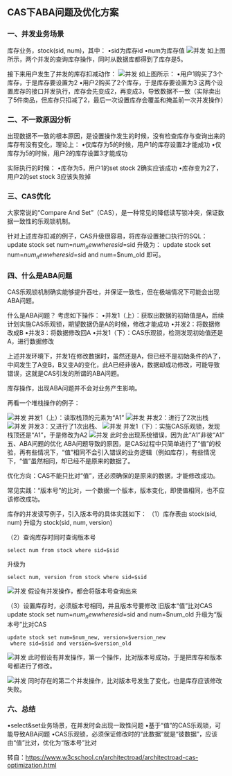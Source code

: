 ## CAS下ABA问题及优化方案
### 一、并发业务场景
库存业务，stock(sid, num)，其中：
•sid为库存id
•num为库存值
![并发](https://github.com/weifansym/dbDoc/blob/master/images/mysql/set007.png)
如上图所示，两个并发的查询库存操作，同时从数据库都得到了库存是5。

接下来用户发生了并发的库存扣减动作：
![并发](https://github.com/weifansym/dbDoc/blob/master/images/mysql/set008.png)
如上图所示：
•用户1购买了3个库存，于是库存要设置为2
•用户2购买了2个库存，于是库存要设置为3
这两个设置库存的接口并发执行，库存会先变成2，再变成3，导致数据不一致（实际卖出了5件商品，但库存只扣减了2，最后一次设置库存会覆盖和掩盖前一次并发操作）

### 二、不一致原因分析
出现数据不一致的根本原因，是设置操作发生的时候，没有检查库存与查询出来的库存有没有变化，理论上：
•仅库存为5的时候，用户1的库存设置2才能成功
•仅库存为5的时候，用户2的库存设置3才能成功

实际执行的时候：
•库存为5，用户1的set stock 2确实应该成功
•库存变为2了，用户2的set stock 3应该失败掉

### 三、CAS优化
大家常说的“Compare And Set”（CAS），是一种常见的降低读写锁冲突，保证数据一致性的乐观锁机制。

针对上述库存扣减的例子，CAS升级很容易，将库存设置接口执行的SQL：
update stock set num=$num_new where sid=$sid
升级为：
update stock set num=$num_new where sid=$sid and num=$num_old
即可。

### 四、什么是ABA问题
CAS乐观锁机制确实能够提升吞吐，并保证一致性，但在极端情况下可能会出现ABA问题。

什么是ABA问题？
考虑如下操作：
•并发1（上）：获取出数据的初始值是A，后续计划实施CAS乐观锁，期望数据仍是A的时候，修改才能成功
•并发2：将数据修改成B
•并发3：将数据修改回A
•并发1（下）：CAS乐观锁，检测发现初始值还是A，进行数据修改

上述并发环境下，并发1在修改数据时，虽然还是A，但已经不是初始条件的A了，中间发生了A变B，B又变A的变化，此A已经非彼A，数据却成功修改，可能导致错误，这就是CAS引发的所谓的ABA问题。

库存操作，出现ABA问题并不会对业务产生影响。

再看一个堆栈操作的例子：

![并发](https://github.com/weifansym/dbDoc/blob/master/images/mysql/set009.png)
并发1（上）：读取栈顶的元素为“A1”
![并发](https://github.com/weifansym/dbDoc/blob/master/images/mysql/set010.png)
并发2：进行了2次出栈
![并发](https://github.com/weifansym/dbDoc/blob/master/images/mysql/set011.png)
并发3：又进行了1次出栈、
![并发](https://github.com/weifansym/dbDoc/blob/master/images/mysql/set012.png)
并发1（下）：实施CAS乐观锁，发现栈顶还是“A1”，于是修改为A2
![并发](https://github.com/weifansym/dbDoc/blob/master/images/mysql/set013.png)
此时会出现系统错误，因为此“A1”非彼“A1”
五、ABA问题的优化
ABA问题导致的原因，是CAS过程中只简单进行了“值”的校验，再有些情况下，“值”相同不会引入错误的业务逻辑（例如库存），有些情况下，“值”虽然相同，却已经不是原来的数据了。

优化方向：CAS不能只比对“值”，还必须确保的是原来的数据，才能修改成功。

常见实践：“版本号”的比对，一个数据一个版本，版本变化，即使值相同，也不应该修改成功。

库存的并发读写例子，引入版本号的具体实践如下：
（1）库存表由
stock(sid, num)
升级为
stock(sid, num, version)

（2）查询库存时同时查询版本号
```
select num from stock where sid=$sid
```
升级为
```
select num, version from stock where sid=$sid
```
![并发](https://github.com/weifansym/dbDoc/blob/master/images/mysql/set014.png)
假设有并发操作，都会将版本号查询出来

（3）设置库存时，必须版本号相同，并且版本号要修改
旧版本“值”比对CAS
update stock set num=$num_new where sid=$sid and num=$num_old
升级为“版本号”比对CAS
```
update stock set num=$num_new, version=$version_new
 where sid=$sid and version=$version_old
```
![并发](https://github.com/weifansym/dbDoc/blob/master/images/mysql/set015.png)
此时假设有并发操作，第一个操作，比对版本号成功，于是把库存和版本号都进行了修改。

![并发](https://github.com/weifansym/dbDoc/blob/master/images/mysql/set016.png)
同时存在的第二个并发操作，比对版本号发生了变化，也是库存应该修改失败。

### 六、总结
•select&set业务场景，在并发时会出现一致性问题
•基于“值”的CAS乐观锁，可能导致ABA问题
•CAS乐观锁，必须保证修改时的“此数据”就是“彼数据”，应该由“值”比对，优化为“版本号”比对

转自：https://www.w3cschool.cn/architectroad/architectroad-cas-optimization.html

